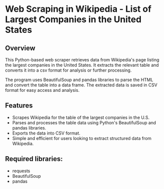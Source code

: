 # Web Scraping in Wikipedia - List of Largest Companies in the United States

## Overview
This Python-based web scraper retrieves data from Wikipedia's page listing the largest companies in the United States. It extracts the relevant table and converts it into a csv format for analysis or further processing.

The program uses BeautifulSoup and pandas libraries to parse the HTML and convert the table into a data frame. The extracted data is saved in CSV format for easy access and analysis.

## Features
- Scrapes Wikipedia for the table of the largest companies in the U.S.
- Parses and processes the table data using Python's BeautifulSoup and pandas libraries.
- Exports the data into CSV format.
- Simple and efficient for users looking to extract structured data from Wikipedia.

## Required libraries:
- requests
- BeautifulSoup
- pandas
